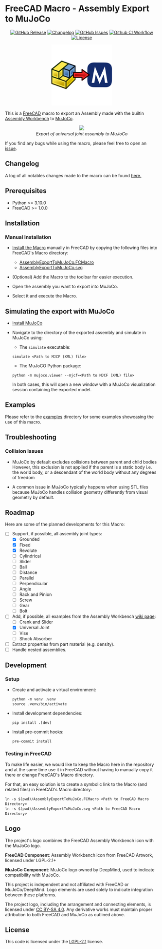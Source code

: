 # FreeCAD Macro - Assembly Export to MuJoCo

<div align="center">

[![GitHub Release][release-badge]][releases]
[![Changelog][cc-badge]][cc]
[![GitHub Issues][issues-badge]][issues]
[![Github CI Workflow][ci-workflow-badge]][ci-workflow]
[![License][license-badge]][license-file]

</div>

<div align="center">
<img src="src/resources/icons/assembly-to-mujoco-icon.svg" width="200px"/>
</div>

This is a [FreeCAD](https://www.freecad.org/) macro to export an Assembly made with the builtin [Assembly Workbench](https://wiki.freecad.org/Assembly_Workbench) to [MuJoCo](https://mujoco.org/).

<p align="center">
    <img src="examples/universal_joint/output.gif"/>
    <br>
    <em>Export of universal joint assembly to MuJoCo</em>
</p>

If you find any bugs while using the macro, please feel free to open an [issue](https://github.com/AnesBenmerzoug/FreeCAD-Macro-AssemblyExportToMuJoCo/issues).

## Changelog

A log of all notables changes made to the macro can be found [here.](CHANGELOG.md)

## Prerequisites

- Python >= 3.10.0
- FreeCAD >= 1.0.0

## Installation

### Manual Installation

- [Install the Macro](https://wiki.freecad.org/How_to_install_macros) manually in FreeCAD by copying
  the following files into FreeCAD's Macro directory:

  - [AssemblyExportToMuJoCo.FCMacro](./AssemblyExportToMuJoCo.FCMacro)
  - [AssemblyExportToMuJoCo.svg](./AssemblyExportToMuJoCo.svg)

- (Optional) Add the Macro to the toolbar for easier execution.

- Open the assembly you want to export into MuJoCo.

- Select it and execute the Macro.

## Simulating the export with MuJoCo

- [Install MuJoCo](https://mujoco.readthedocs.io/en/latest/programming/#getting-started)

- Navigate to the directory of the exported assembly and simulate in MuJoCo using:

  - The `simulate` executable:

  ```shell
  simulate <Path to MJCF (XML) file>
  ```

  - The MuJoCO Python package:

  ```
  python -m mujoco.viewer --mjcf=<Path to MJCF (XML) file>
  ```

  In both cases, this will open a new window with a MuJoCo
  visualization session containing the exported model.

## Examples

Please refer to the [examples](examples/) directory for some examples showcasing the use of this macro.

## Troubleshooting

### Collision Issues

- MuJoCo by default excludes collisions between parent and child bodies
  However, this exclusion is not applied if the parent is a static body
  i.e. the world body, or a descendant of the world body without any degrees of freedom

- A common issue in MuJoCo typically happens when using STL files because MuJoCo handles
  collision geometry differently from visual geometry by default.

## Roadmap

Here are some of the planned developments for this Macro:

- [ ] Support, if possible, all assembly joint types:
  - [X] Grounded
  - [X] Fixed
  - [X] Revolute
  - [ ] Cylindrical
  - [ ] Slider
  - [ ] Ball
  - [ ] Distance
  - [ ] Parallel
  - [ ] Perpendicular
  - [ ] Angle
  - [ ] Rack and Pinion
  - [ ] Screw
  - [ ] Gear
  - [ ] Bolt
- [ ] Add, if possible, all examples from the Assembly Workbench [wiki page](https://wiki.freecad.org/Assembly_Workbench):
  - [ ] Crank and Slider
  - [X] Universal Joint
  - [ ] Vise
  - [ ] Shock Absorber
- [ ] Extract properties from part material (e.g. density).
- [ ] Handle nested assemblies.

## Development

### Setup

- Create and activate a virtual environment:

  ```shell
  python -m venv .venv
  source .venv/bin/activate
  ```

- Install development dependencies:

  ```shelll
  pip install .[dev]
  ```

- Install pre-commit hooks:

  ```shell
  pre-commit install
  ```

### Testing in FreeCAD

To make life easier, we would like to keep the Macro here in the repository and at the same time use it in FreeCAD without
having to manually copy it there or change FreeCAD's Macro directory.

For that, an easy solution is to create a symbolic link to the Macro (and related files) in FreeCAD's Macro directory:

```shell
ln -s $(pwd)/AssemblyExportToMuJoCo.FCMacro <Path to FreeCAD Macro Directory>
ln -s $(pwd)/AssemblyExportToMuJoCo.svg <Path to FreeCAD Macro Directory>
```

## Logo

The project's logo combines the FreeCAD Assembly Workbench icon with the MuJoCo logo.

**FreeCAD Component**: Assembly Workbench icon from FreeCAD Artwork, licensed under LGPL-2.1+

**MuJoCo Component**: MuJoCo logo owned by DeepMind, used to indicate compatibility with MuJoCo.

This project is independent and not affiliated with FreeCAD or MuJoCo/DeepMind. Logo elements are used solely to indicate integration between these platforms.

The project logo, including the arrangement and connecting elements, is licensed under [CC BY-SA 4.0](https://creativecommons.org/licenses/by-sa/4.0/). Any derivative works must maintain proper attribution to both FreeCAD and MuJoCo as outlined above.


## License

This code is licensed under the [LGPL-2.1][license-file] license.

[releases]: https://github.com/AnesBenmerzoug/FreeCAD-Macro-AssemblyExportToMuJoCo/releases
[release-badge]: https://img.shields.io/github/v/release/AnesBenmerzoug/FreeCAD-Macro-AssemblyExportToMuJoCo?label=version

[license-file]: ./LICENSE
[license-badge]: https://img.shields.io/github/license/AnesBenmerzoug/FreeCAD-Macro-AssemblyExportToMuJoCo

[issues]: https://github.com/AnesBenmerzoug/FreeCAD-Macro-AssemblyExportToMuJoCo/issues
[issues-badge]: https://img.shields.io/github/issues/AnesBenmerzoug/FreeCAD-Macro-AssemblyExportToMuJoCo

[ci-workflow-badge]: https://img.shields.io/github/actions/workflow/status/AnesBenmerzoug/FreeCAD-Macro-AssemblyExportToMuJoCo/main.yml?label=CI
[ci-workflow]: test

[cc]: ./CHANGELOG.md
[cc-badge]: https://common-changelog.org/badge.svg
